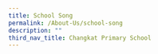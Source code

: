 ```yaml
---
title: School Song
permalink: /About-Us/school-song
description: ""
third_nav_title: Changkat Primary School
---
```

